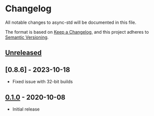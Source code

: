 # Changelog

All notable changes to async-std will be documented in this file.

The format is based on [Keep a Changelog](https://keepachangelog.com/en/1.0.0/),
and this project adheres to [Semantic Versioning](https://book.async.rs/overview/stability-guarantees.html).

## [Unreleased]

## [0.8.6] - 2023-10-18

- Fixed issue with 32-bit builds

## [0.1.0] - 2020-10-08

- Initial release

[Unreleased]: https://github.com/async-rs/async-std/compare/v0.1.0...HEAD
[0.1.0]: https://github.com/async-rs/async-std/tree/v0.1.0
